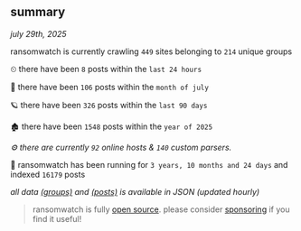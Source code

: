 
## summary
_july 29th, 2025_

ransomwatch is currently crawling `449` sites belonging to `214` unique groups

⏲ there have been `8` posts within the `last 24 hours`

🦈 there have been `106` posts within the `month of july`

🪐 there have been `326` posts within the `last 90 days`

🏚 there have been `1548` posts within the `year of 2025`

_⚙️ there are currently `92` online hosts & `140` custom parsers._

🦕 ransomwatch has been running for `3 years, 10 months and 24 days` and indexed `16179` posts

_all data  [(groups)](http://ransomwhat.telemetry.ltd/groups) and [(posts)](http://ransomwhat.telemetry.ltd/posts) is available in JSON (updated hourly)_

> ransomwatch is fully [open source](https://github.com/joshhighet/ransomwatch#ransomwatch--). please consider [sponsoring](https://github.com/sponsors/joshhighet) if you find it useful!
